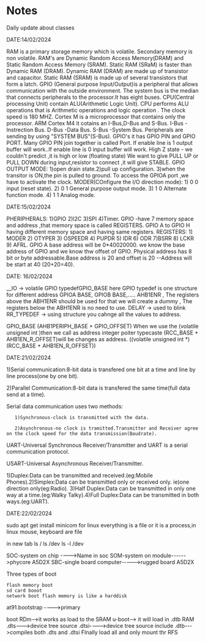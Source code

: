 # Notes
Daily update about classes

DATE:14/02/2024


RAM is a primary storage memory which is volatile.
Secondary memory is non volatile.
RAM's are Dynamic Random Access Memory(DRAM) and Static Random Access Memory (SRAM).
Static RAM (SRaM) is faster than Dynamic RAM (DRAM).
Dynamic RAM (DRAM) are made up of transistor and capacitor.
Static RAM (SRAM) is made up of several transistors that form a latch.
GPIO (General purpose Input/Output)is a peripheral that allows communication with the outside environment.
The system bus is the median that connects peripherals to the processor.It has eight buses.
CPU(Central processing Unit) contain ALU(Arithmetic Logic Unit).
CPU performs ALU operations that is Arithmetic operations and logic operation .
The clock speed is 180 MHZ.
Cortex M is a microprocessor that contains only the processor.
ARM Cortex M4 it cotains an I-Bus,D-Bus and S-Bus.
I-Bus -Instrection Bus.
D-Bus -Data Bus.
S-Bus -System Bus.
Peripherals are sending by using "SYSTEM BUS"(S-Bus).
GPIO's it has GPIO PIN and GPIO PORT.
Many GPIO PIN join together is called Port.
If enable line is 1 output buffer will work..If enable line is 0 input buffer will work.
High Z state - we couldn't predict ,it is high or low (floating state)
We want to give PULL UP or PULL DOWN during input,resistor to connect ,it will give STABLE.
GPIO OUTPUT MODE:  1)open drain state.2)pull up configuration. 3)when the transitor is ON,the pin is pulled to ground.
To access the GPIOA port ,we have to activate the clock.
MODER(COnfigure the I/O direction mode): 1) 0 0 input (reset state). 2) 0 1 General purpose output mode. 3) 1 0 Alternate function mode. 4) 1 1 Analog mode.

DATE:15/02/2024


PHERIPHERALS: 1)GPIO 2)I2C 3)SPI 4)Timer.
GPIO -have 7 memory space and address ,that memory space is called REGISTERS.
GPIO A to GPIO H having different memory space and having same registers.
REGISTERS: 1) MODER 2) OTYPER 3) OSPEEDR 4) PUPDR 5) IDR 6) ODR 7)BSRR 8) LCKR 9) AFRL.
GPIO A base address will be 0*40020000.
we know the base address of GPIO and we know thw offset of GPIO.
Physical address has 8 bit or byte addressable.Base address is 20 and offset is 20 --Address will be start at 40 (20+20=40).

DATE: 16/02/2024

__IO -> volatile GPIO typedefGPIO_BASE here GPIO typedef is one structure for different address GPIOA BASE, GPIOB BASE,..... AHB1ENR , The registers above the ABH1ENR should be used for that we will create a dummy , The registers below the ABH1ENR is no need to use. DELAY -> used to blink RR_TYPEDEF -> using structure you cahnge all the values to address.

GPIO_BASE (AHB1PERIPH_BASE + GPIO_OFFSET) When we use the (volatile unsigned int )then we call as address integer poiter typecaste (RCC_BASE + AHB1EN_R_OFFSET)will be changes as address. ((volatile unsigned int *)(RCC_BASE + AHB1EN_R_OFFSET))

DATE:21/02/2024


1)Serial communication:8-bit data is transfered one bit at a time and line by line process(one by one bit).

2)Parallel Communication:8-bit data is transfered the same time(full data send at a time).

Serial data communication uses two methods: 

       1)Synchronous-clock is transmitted with the data.

       2)Asynchronous-no clock is tramitted.Transmitter and Receiver agree on the clock speed for the data transmission(Baudrate).

UART-Universal Synchronous Receiver/Transmitter and UART is a serial communication protocol.

USART-Universal Asynchronous Receiver/Transmitter.

1)Duplex:Data can be transmitted and received.(eg:Mobile Phones).2)Simplex:Data can be transmitted only or received only. ie)one direction only(eg:Radio).
3)Half Duplex:Data can be transmitted in only one way at a time.(eg:Walky Talky).4)Full Duplex:Data can be transmitted in both ways.(eg:UART).

DATE:22/02/2024

sudo apt get install minicom for linux everything is a file or it is a process,in linux mouse, keyboard are file

in new tab ls / ls /dev ls -l /dev

SOC-system on chip ---->Name in soc SOM-system on module------>phycore A5D2X SBC-single board computer----->rugged board A5D2X

Three types of boot

    flash memory boot
    sd card booot
    network boot flash memory is like a harddisk

at91.bootstrap ---->primary

boot RDm-->it works as load to the SRAM u-boot--> it will load in .dtb RAM .dts--->device tree source .dtsi---->device tree source include .dtb--->compiles both .dts and .dtsi FInally load all and only mount thr RFS
